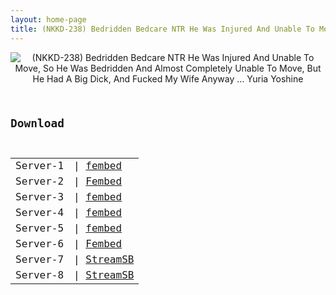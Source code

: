 ```yaml
---
layout: home-page
title: (NKKD-238) Bedridden Bedcare NTR He Was Injured And Unable To Move, So He Was Bedridden And Almost Completely Unable To Move, But He Had A Big Dick, And Fucked My Wife Anyway … Yuria Yoshine
---
```

<center>
<img src="https://blogger.googleusercontent.com/img/b/R29vZ2xl/AVvXsEhnR5pACDCuux4MX-qjSxZAuElYTupMzunPcO4qQY3xE7rqLyzeKpYiE6xsS8gVgBohkxSX0Ce5wlymb_TQYk4rWhEG6GvzvzHFsCj3Mylm_BwMFy-y3_RvsTexwFbn97cz0JuiDip3NMZQim_MW1Bul8atGfZ1cqgKygBMhhOd5H9uxc9AzoJlBzik/s1600/nkkd238pl.jpg" alt="(NKKD-238) Bedridden Bedcare NTR He Was Injured And Unable To Move, So He Was Bedridden And Almost Completely Unable To Move, But He Had A Big Dick, And Fucked My Wife Anyway … Yuria Yoshine">
</center>
<pre><code>
<h2>Download</h2>
<table><tbody>
<tr>
<td>Server-1</td>
<td>| <a href="https://fakyutube.com/f/dw2rzux-g-ndxwl" target="_blank">fembed</a></td>
</tr>
<tr>
<td>Server-2</td>
<td>| <a href="https://www.watchjavnow.xyz/f/mpmk-u5jd08-0nq" target="_blank">Fembed</a></td>
</tr>
<tr>
<td>Server-3</td>
<td>| <a href="https://playerjavseen.com/f/nxgwlu20wzmld8n" target="_blank">fembed</a></td>
</tr>
<tr>
<td>Server-4</td>
<td>| <a href="https://playerjavseen.com/f/nxgwlu20wzmleg6" target="_blank">fembed</a></td>
</tr>
<tr>
<td>Server-5</td>
<td>| <a href="https://playerjavseen.com/f/z5gwqcjxw8lpklw" target="_blank">fembed</a></td>
</tr>
<tr>
<td>Server-6</td>
<td>| <a href="https://www.watchjavnow.xyz/f/mpmk-u5jd08-0nq" target="_blank">Fembed</a></td>
</tr>
<tr>
<td>Server-7</td>
<td>| <a href="https://javside.com/d/yjteqp9vw4c4.html" target="_blank">StreamSB</a></td>
</tr>
<tr>
<td>Server-8</td>
<td>| <a href="https://watchsb.com/d/36at12pk6fd0.html" target="_blank">StreamSB</a></td>
</tr>
</tbody></table>
</code></pre>
